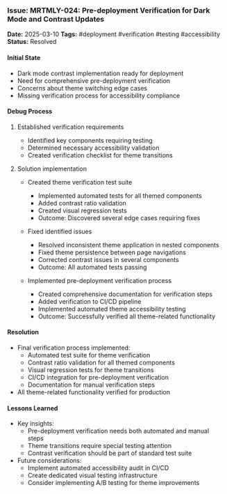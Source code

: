 ### Issue: MRTMLY-024: Pre-deployment Verification for Dark Mode and Contrast Updates
**Date:** 2025-03-10
**Tags:** #deployment #verification #testing #accessibility
**Status:** Resolved

#### Initial State
- Dark mode contrast implementation ready for deployment
- Need for comprehensive pre-deployment verification
- Concerns about theme switching edge cases
- Missing verification process for accessibility compliance

#### Debug Process
1. Established verification requirements
   - Identified key components requiring testing
   - Determined necessary accessibility validation
   - Created verification checklist for theme transitions

2. Solution implementation
   - Created theme verification test suite
     - Implemented automated tests for all themed components
     - Added contrast ratio validation
     - Created visual regression tests
     - Outcome: Discovered several edge cases requiring fixes

   - Fixed identified issues
     - Resolved inconsistent theme application in nested components
     - Fixed theme persistence between page navigations
     - Corrected contrast issues in several components
     - Outcome: All automated tests passing

   - Implemented pre-deployment verification process
     - Created comprehensive documentation for verification steps
     - Added verification to CI/CD pipeline
     - Implemented automated theme accessibility testing
     - Outcome: Successfully verified all theme-related functionality

#### Resolution
- Final verification process implemented:
  - Automated test suite for theme verification
  - Contrast ratio validation for all themed components
  - Visual regression tests for theme transitions
  - CI/CD integration for pre-deployment verification
  - Documentation for manual verification steps
- All theme-related functionality verified for production

#### Lessons Learned
- Key insights:
  - Pre-deployment verification needs both automated and manual steps
  - Theme transitions require special testing attention
  - Contrast verification should be part of standard test suite
- Future considerations:
  - Implement automated accessibility audit in CI/CD
  - Create dedicated visual testing infrastructure
  - Consider implementing A/B testing for theme improvements